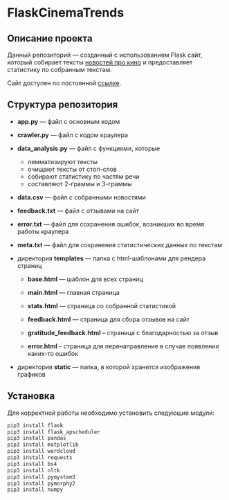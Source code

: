 # FlaskCinemaTrends

## Описание проекта
Данный репозиторий –– созданный с использованием Flask сайт, который собирает тексты [новостей про кино](https://www.kinonews.ru/) и предоставляет статистику по собранным текстам.

Сайт доступен по постоянной [ссылке](https://cinematrends.pythonanywhere.com/).

## Структура репозитория
- **app.py** –– файл с основным кодом

- **crawler.py** –– файл с кодом краулера

- **data_analysis.py** –– файл с функциями, которые
    - лемматизируют тексты
    - очищают тексты от стоп-слов
    - собирают статистику по частям речи
    - составляют 2-граммы и 3-граммы

- **data.csv** –– файл с собранными новостями

- **feedback.txt** –– файл с отзывами на сайт

- **error.txt** –– файл для сохранения ошибок, возникших во время работы краулера

- **meta.txt** –– файл для сохранения статистических данных по текстам

- директория **templates** –– папка с html-шаблонами для рендера страниц
    - **base.html** –– шаблон для всех страниц

    - **main.html** –– главная страница

    - **stats.html**  –– страница со собранной статистикой

    - **feedback.html** –– страница для сбора отзывов на сайт

    - **gratitude_feedback.html** – страница с благодарностью за отзыв

    - **error.html** - страница для перенаправление в случае появления каких-то ошибок

- директория **static** –– папка, в которой хранятся изображения графиков

## Установка

Для корректной работы необходимо установить следующие модули:

```bash
pip3 install flask
pip3 install flask_apscheduler
pip3 install pandas
pip3 install matplotlib
pip3 install wordcloud
pip3 install requests
pip3 install bs4
pip3 install nltk
pip3 install pymystem3
pip3 install pymorphy2
pip3 install numpy
```
